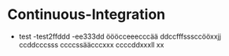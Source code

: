 # Continuous-Integration
- test
-test2ffddd
-ee333dd
öööcceeecccää
ddccfffsssccööxxjj
ccddcccsss
ccccssääcccxxx
ccccddxxxll
xx
